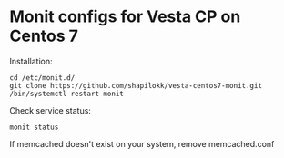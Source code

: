 # Monit configs for Vesta CP on Centos 7
Installation:

    cd /etc/monit.d/
    git clone https://github.com/shapilokk/vesta-centos7-monit.git
    /bin/systemctl restart monit


Check service status:

    monit status


If memcached doesn't exist on your system, remove memcached.conf
